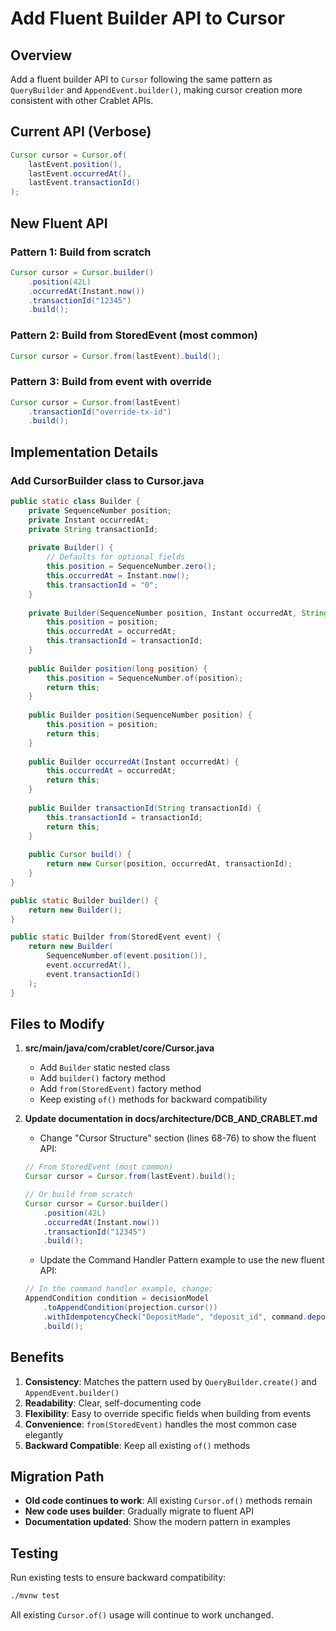 # Add Fluent Builder API to Cursor

## Overview
Add a fluent builder API to `Cursor` following the same pattern as `QueryBuilder` and `AppendEvent.builder()`, making cursor creation more consistent with other Crablet APIs.

## Current API (Verbose)
```java
Cursor cursor = Cursor.of(
    lastEvent.position(),      
    lastEvent.occurredAt(),    
    lastEvent.transactionId()  
);
```

## New Fluent API

### Pattern 1: Build from scratch
```java
Cursor cursor = Cursor.builder()
    .position(42L)
    .occurredAt(Instant.now())
    .transactionId("12345")
    .build();
```

### Pattern 2: Build from StoredEvent (most common)
```java
Cursor cursor = Cursor.from(lastEvent).build();
```

### Pattern 3: Build from event with override
```java
Cursor cursor = Cursor.from(lastEvent)
    .transactionId("override-tx-id")
    .build();
```

## Implementation Details

### Add CursorBuilder class to Cursor.java

```java
public static class Builder {
    private SequenceNumber position;
    private Instant occurredAt;
    private String transactionId;
    
    private Builder() {
        // Defaults for optional fields
        this.position = SequenceNumber.zero();
        this.occurredAt = Instant.now();
        this.transactionId = "0";
    }
    
    private Builder(SequenceNumber position, Instant occurredAt, String transactionId) {
        this.position = position;
        this.occurredAt = occurredAt;
        this.transactionId = transactionId;
    }
    
    public Builder position(long position) {
        this.position = SequenceNumber.of(position);
        return this;
    }
    
    public Builder position(SequenceNumber position) {
        this.position = position;
        return this;
    }
    
    public Builder occurredAt(Instant occurredAt) {
        this.occurredAt = occurredAt;
        return this;
    }
    
    public Builder transactionId(String transactionId) {
        this.transactionId = transactionId;
        return this;
    }
    
    public Cursor build() {
        return new Cursor(position, occurredAt, transactionId);
    }
}

public static Builder builder() {
    return new Builder();
}

public static Builder from(StoredEvent event) {
    return new Builder(
        SequenceNumber.of(event.position()),
        event.occurredAt(),
        event.transactionId()
    );
}
```

## Files to Modify

1. **src/main/java/com/crablet/core/Cursor.java**
   - Add `Builder` static nested class
   - Add `builder()` factory method
   - Add `from(StoredEvent)` factory method
   - Keep existing `of()` methods for backward compatibility

2. **Update documentation in docs/architecture/DCB_AND_CRABLET.md**
   - Change "Cursor Structure" section (lines 68-76) to show the fluent API:
   ```java
   // From StoredEvent (most common)
   Cursor cursor = Cursor.from(lastEvent).build();
   
   // Or build from scratch
   Cursor cursor = Cursor.builder()
       .position(42L)
       .occurredAt(Instant.now())
       .transactionId("12345")
       .build();
   ```
   - Update the Command Handler Pattern example to use the new fluent API:
   ```java
   // In the command handler example, change:
   AppendCondition condition = decisionModel
       .toAppendCondition(projection.cursor())
       .withIdempotencyCheck("DepositMade", "deposit_id", command.depositId())
       .build();
   ```

## Benefits

1. **Consistency**: Matches the pattern used by `QueryBuilder.create()` and `AppendEvent.builder()`
2. **Readability**: Clear, self-documenting code
3. **Flexibility**: Easy to override specific fields when building from events
4. **Convenience**: `from(StoredEvent)` handles the most common case elegantly
5. **Backward Compatible**: Keep all existing `of()` methods

## Migration Path

- **Old code continues to work**: All existing `Cursor.of()` methods remain
- **New code uses builder**: Gradually migrate to fluent API
- **Documentation updated**: Show the modern pattern in examples

## Testing

Run existing tests to ensure backward compatibility:
```bash
./mvnw test
```

All existing `Cursor.of()` usage will continue to work unchanged.

